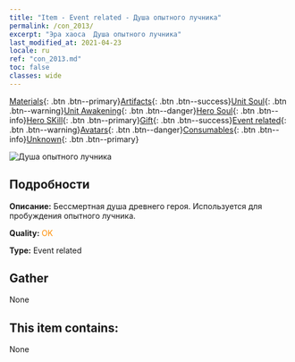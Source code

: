 ```yaml
---
title: "Item - Event related - Душа опытного лучника"
permalink: /con_2013/
excerpt: "Эра хаоса  Душа опытного лучника"
last_modified_at: 2021-04-23
locale: ru
ref: "con_2013.md"
toc: false
classes: wide
---
```

 [Materials](/ItemsRU/){: .btn .btn--primary}[Artifacts](/ItemsRU/Artifacts/){: .btn .btn--success}[Unit Soul](/ItemsRU/UnitSoul/){: .btn .btn--warning}[Unit Awakening](/ItemsRU/UnitAwakening/){: .btn .btn--danger}[Hero Soul](/ItemsRU/HeroSoul/){: .btn .btn--info}[Hero SKill](/ItemsRU/HeroSkill/){: .btn .btn--primary}[Gift](/ItemsRU/Gift/){: .btn .btn--success}[Event related](/ItemsRU/Events/){: .btn .btn--warning}[Avatars](/ItemsRU/Avatars/){: .btn .btn--danger}[Consumables](/ItemsRU/Consumables/){: .btn .btn--info}[Unknown](/ItemsRU/Unknown/){: .btn .btn--primary}

 ![Душа опытного лучника](/images/t/juexing_102.jpg)

## Подробности
 **Описание:** Бессмертная душа древнего героя. Используется для пробуждения опытного лучника.

 **Quality:** <span style="color: #FF8C00">OK</span>

 **Type:** Event related

## Gather

  None

## This item contains:

  None

